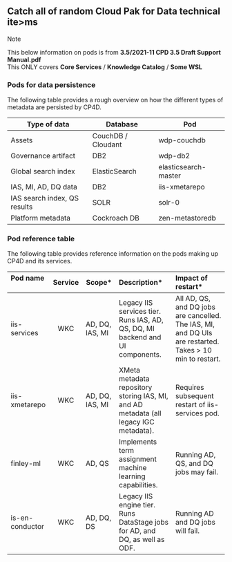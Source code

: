 ## Catch all of random Cloud Pak for Data technical ite>ms
> [!NOTE]
> This below information on pods is from **3.5/2021-11 CPD 3.5 Draft Support Manual.pdf**  
> This ONLY covers **Core Services** / **Knowledge Catalog** / **Some WSL**  

### Pods for data persistence 
The following table provides a rough overview on how the different types of metadata are persisted by CP4D.  

| Type of data | Database | Pod |
| --- | --- | --- |
| Assets | CouchDB / Cloudant | wdp-couchdb |
| Governance artifact | DB2 | wdp-db2 |
| Global search index | ElasticSearch | elasticsearch-master |
| IAS, MI, AD, DQ data | DB2 | iis-xmetarepo |
| IAS search index, QS results | SOLR | solr-0 |
| Platform metadata | Cockroach DB | zen-metastoredb |

### Pod reference table
The following table provides reference information on the pods making up CP4D and its services.  

|Pod name &nbsp;&nbsp;&nbsp;&nbsp;&nbsp;|Service|Scope*|Description*|Impact of restart*
|:--------------- | :---: | --- | :--- | :--- 
iis-services     |WKC    |AD, DQ, IAS, MI|Legacy IIS services tier. Runs IAS, AD, QS, DQ, MI backend and UI components. | All AD, QS, and DQ jobs are cancelled. The IAS, MI, and DQ UIs are restarted. Takes > 10 min to restart.
iis-xmetarepo    |WKC    |AD, DQ, IAS, MI | XMeta metadata repository storing IAS, MI, and AD metadata (all legacy IGC metadata). | Requires subsequent restart of iis-services pod.
finley-ml        |WKC    |AD, QS|Implements term assignment machine learning capabilities.|Running AD, QS, and DQ jobs may fail.
is-en-conductor  |WKC    |AD, DQ, DS|Legacy IIS engine tier. Runs DataStage jobs for AD, and DQ, as well as ODF.|Running AD and DQ jobs will fail.
